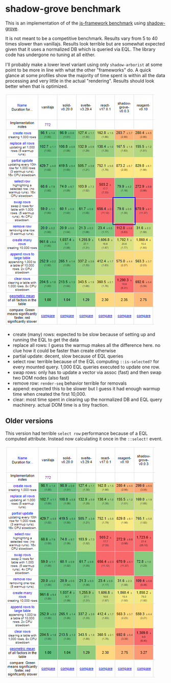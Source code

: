 # shadow-grove benchmark

This is an implementation of of the [js-framework benchmark](https://github.com/krausest/js-framework-benchmark) using [shadow-grove](https://github.com/thheller/shadow-experiments).

It is not meant to be a competitive benchmark. Results vary from 5 to 40 times slower than vanillajs. Results look terrible but are somewhat expected given that it uses a normalized DB which is queried via EQL. The library code has undergone no tuning at all either.

I'll probably make a lower level variant using only `shadow-arborist` at some point to be more in line with what the other "frameworks" do. A quick glance at some profiles show the majority of time spent is within all the data processing and very little in the actual "rendering". Results should look better when that is optimized.

![Screenshot](2021-02-23--10-33.png)


- create (many) rows: expected to be slow because of setting up and running the EQL to get the data
- replace all rows: I guess the warmup makes all the difference here. no clue how it could be faster than create otherwise
- partial update: decent, slow because of EQL queries 
- select row: terrible because of the EQL computing `::is-selected?` for every mounted query. 1,000 EQL queries executed to update one row.
- swap rows: only has to update a vector via assoc (fast) and then swap two DOM nodes (also fast)
- remove row: `render-seq` behavior terrible for removals
- append: expected this to be slower but I guess it had enough warmup time when created the first 10,000.
- clear: most time spent in clearing up the normalized DB and EQL query machinery. actual DOM time is a tiny fraction.

## Older versions


This version had terrible `select row` performance because of a EQL computed attribute. Instead now calculating it once in the `::select!` event.

![Screenshot](2021-02-22--12-15.png)